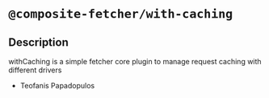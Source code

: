 # `@composite-fetcher/with-caching`

## Description

withCaching is a simple fetcher core plugin to manage request caching with different drivers

- Teofanis Papadopulos
